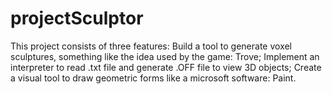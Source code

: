 # projectSculptor
This project consists of three features: Build a tool to generate voxel sculptures, something like the idea used by the game: Trove; Implement an interpreter to read .txt file and generate .OFF file to view 3D objects; Create a visual tool to draw geometric forms like a microsoft software: Paint.

